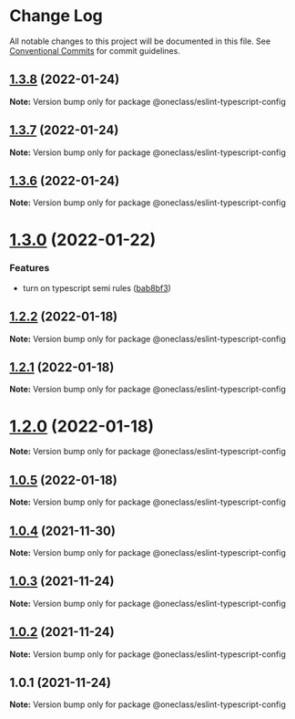 # Change Log

All notable changes to this project will be documented in this file.
See [Conventional Commits](https://conventionalcommits.org) for commit guidelines.

## [1.3.8](https://dev.azure.com/oneclass-rd/Tools/_git/eslint-prettier-config/compare/v1.3.7...v1.3.8) (2022-01-24)

**Note:** Version bump only for package @oneclass/eslint-typescript-config





## [1.3.7](https://dev.azure.com/oneclass-rd/Tools/_git/eslint-prettier-config/compare/v1.3.6...v1.3.7) (2022-01-24)

**Note:** Version bump only for package @oneclass/eslint-typescript-config





## [1.3.6](https://dev.azure.com/oneclass-rd/Tools/_git/eslint-prettier-config/compare/v1.3.5...v1.3.6) (2022-01-24)

**Note:** Version bump only for package @oneclass/eslint-typescript-config





# [1.3.0](https://dev.azure.com/oneclass-rd/Tools/_git/eslint-prettier-config/compare/v1.2.2...v1.3.0) (2022-01-22)


### Features

* turn on typescript semi rules ([bab8bf3](https://dev.azure.com/oneclass-rd/Tools/_git/eslint-prettier-config/commits/bab8bf3586a200535d804bd6e5f49bf0f5aee455))





## [1.2.2](https://dev.azure.com/oneclass-rd/Tools/_git/eslint-prettier-config/compare/v1.2.1...v1.2.2) (2022-01-18)

**Note:** Version bump only for package @oneclass/eslint-typescript-config





## [1.2.1](https://dev.azure.com/oneclass-rd/Tools/_git/eslint-prettier-config/compare/v1.2.0...v1.2.1) (2022-01-18)

**Note:** Version bump only for package @oneclass/eslint-typescript-config





# [1.2.0](https://github.com/leosuoxxo/eslint-prettier-config/compare/v1.1.0...v1.2.0) (2022-01-18)

**Note:** Version bump only for package @oneclass/eslint-typescript-config





## [1.0.5](https://github.com/leosuoxxo/eslint-prettier-config/compare/v1.0.4...v1.0.5) (2022-01-18)

**Note:** Version bump only for package @oneclass/eslint-typescript-config





## [1.0.4](https://github.com/leosuoxxo/eslint-prettier-config/compare/v1.0.3...v1.0.4) (2021-11-30)

**Note:** Version bump only for package @oneclass/eslint-typescript-config





## [1.0.3](https://github.com/leosuoxxo/eslint-prettier-config/compare/v1.0.2...v1.0.3) (2021-11-24)

**Note:** Version bump only for package @oneclass/eslint-typescript-config





## [1.0.2](https://github.com/leosuoxxo/eslint-prettier-config/compare/v1.0.1...v1.0.2) (2021-11-24)

**Note:** Version bump only for package @oneclass/eslint-typescript-config





## 1.0.1 (2021-11-24)

**Note:** Version bump only for package @oneclass/eslint-typescript-config

